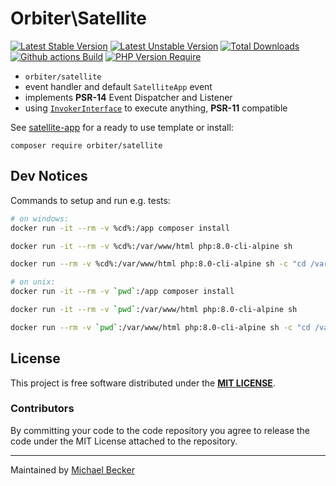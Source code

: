 # Orbiter\Satellite

[![Latest Stable Version](https://poser.pugx.org/orbiter/satellite/version.svg)](https://packagist.org/packages/orbiter/satellite)
[![Latest Unstable Version](https://poser.pugx.org/orbiter/satellite/v/unstable.svg)](https://packagist.org/packages/orbiter/satellite)
[![Total Downloads](https://poser.pugx.org/orbiter/satellite/downloads.svg)](https://packagist.org/packages/orbiter/satellite)
[![Github actions Build](https://github.com/bemit/satellite/actions/workflows/blank.yml/badge.svg)](https://github.com/bemit/satellite/actions)
[![PHP Version Require](http://poser.pugx.org/orbiter/satellite/require/php)](https://packagist.org/packages/orbiter/satellite)

- `orbiter/satellite`
- event handler and default `SatelliteApp` event
- implements **PSR-14** Event Dispatcher and Listener
- using [`InvokerInterface`](https://github.com/PHP-DI/Invoker/blob/2.0.0/src/InvokerInterface.php) to execute anything, **PSR-11** compatible

See [satellite-app](https://github.com/bemit/satellite-app) for a ready to use template or install:

```shell
composer require orbiter/satellite
```

## Dev Notices

Commands to setup and run e.g. tests:

```bash
# on windows:
docker run -it --rm -v %cd%:/app composer install

docker run -it --rm -v %cd%:/var/www/html php:8.0-cli-alpine sh

docker run --rm -v %cd%:/var/www/html php:8.0-cli-alpine sh -c "cd /var/www/html && ./vendor/bin/phpunit --testdox -c phpunit-ci.xml --bootstrap vendor/autoload.php"

# on unix:
docker run -it --rm -v `pwd`:/app composer install

docker run -it --rm -v `pwd`:/var/www/html php:8.0-cli-alpine sh

docker run --rm -v `pwd`:/var/www/html php:8.0-cli-alpine sh -c "cd /var/www/html && ./vendor/bin/phpunit --testdox -c phpunit-ci.xml --bootstrap vendor/autoload.php"
```

## License

This project is free software distributed under the [**MIT LICENSE**](LICENSE).

### Contributors

By committing your code to the code repository you agree to release the code under the MIT License attached to the repository.

***

Maintained by [Michael Becker](https://mlbr.xyz)
